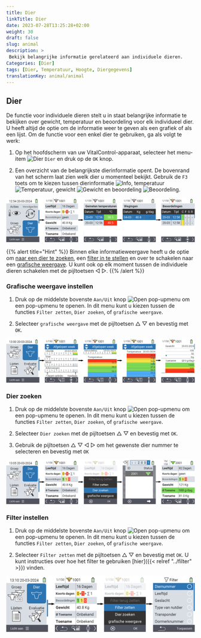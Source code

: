 ```yaml
---
title: Dier
linkTitle: Dier
date: 2023-07-28T13:25:28+02:00
weight: 30
draft: false
slug: animal
description: >
 Bekijk belangrijke informatie gerelateerd aan individuele dieren.
Categories: [Dier]
tags: [Dier, Temperatuur, Hoogte, Diergegevens]
translationKey: animal/animal
---
```

## Dier

De functie voor individuele dieren stelt u in staat belangrijke informatie te bekijken over gewicht, temperatuur en beoordeling voor elk individueel dier. U heeft altijd de optie om de informatie weer te geven als een grafiek of als een lijst. Om de functie voor een enkel dier te gebruiken, ga als volgt te werk:

1. Op het hoofdscherm van uw VitalControl-apparaat, selecteer het menu-item <img src="/icons/main/animal.svg" width="35" align="bottom" alt="Dier" /> `Dier` en druk op de `OK` knop.

2. Een overzicht van de belangrijkste dierinformatie opent. De bovenrand van het scherm laat zien welk dier u momenteel bekijkt. Gebruik de `F3` toets om te kiezen tussen dierinformatie <img src="/icons/footer/info.svg" width="20" align="bottom" alt="Info" />, temperatuur <img src="/icons/actions/temperature.svg" width="10" align="bottom" alt="Temperatuur" />, gewicht  <img src="/icons/actions/weight.svg" width="20" align="bottom" alt="Gewicht" /> en beoordeling <img src="/icons/actions/rating.svg" width="25" align="bottom" alt="Beoordeling" />.

 ![VitalControl: Menu Dier](images/list.png "Weergeven als een lijst")

{{% alert title="Hint"  %}}
Binnen elke informatieweergave heeft u de optie om [naar een dier te zoeken](#search-animal), een [filter in te stellen](#set-filter) en over te schakelen naar een [grafische weergave](#set-graphical-view).
U kunt ook op elk moment tussen de individuele dieren schakelen met de pijltoetsen ◁ ▷.
{{% /alert %}}

### Grafische weergave instellen

1. Druk op de middelste bovenste `Aan/Uit` knop <img src="/icons/footer/search_chart.svg" width="40" align="bottom" alt="Open pop-upmenu" /> om een pop-upmenu te openen. In dit menu kunt u kiezen tussen de functies `Filter zetten`, `Dier zoeken`, of `grafische weergave`.

2. Selecteer `grafische weergave` met de pijltoetsen △ ▽ en bevestig met `OK`.

 ![VitalControl: Menu Animal](images/graphic.png "Voorstelling als een grafiek")

### Dier zoeken

1. Druk op de middelste bovenste `Aan/Uit` knop <img src="/icons/footer/search_chart.svg" width="40" align="bottom" alt="Open pop-upmenu" /> om een pop-upmenu te openen. In dit menu kunt u kiezen tussen de functies `Filter zetten`, `Dier zoeken`, of `grafische weergave`.

2. Selecteer `Dier zoeken` met de pijltoetsen △ ▽ en bevestig met `OK`.

3. Gebruik de pijltoetsen △ ▽ ◁ ▷ om het gewenste dier nummer te selecteren en bevestig met `OK`

 ![VitalControl: Menu Animal](images/search.png "Dier zoeken")

### Filter instellen

1. Druk op de middelste bovenste `Aan/Uit` knop <img src="/icons/footer/search_chart.svg" width="40" align="bottom" alt="Open pop-upmenu" /> om een pop-upmenu te openen. In dit menu kunt u kiezen tussen de functies `Filter zetten`, `Dier zoeken`, of `grafische weergave`.

2. Selecteer `Filter zetten` met de pijltoetsen △ ▽ en bevestig met `OK`.
U kunt instructies over hoe het filter te gebruiken [hier]({{< relref "../filter" >}}) vinden.

 ![VitalControl: Menu Animal](images/filter.png "Filter instellen")
